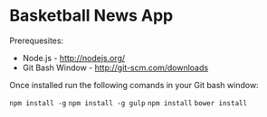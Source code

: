 Basketball News App
===================

Prerequesites:

- Node.js - http://nodejs.org/
- Git Bash Window - http://git-scm.com/downloads

Once installed run the following comands in your Git bash window:

`npm install -g`
`npm install -g gulp`
`npm install`
`bower install`
